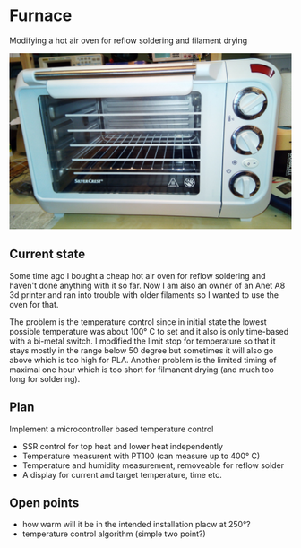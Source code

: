# Furnace
Modifying a hot air oven for reflow soldering and filament drying

![The object of intent](img/oven.jpg)

## Current state

Some time ago I bought a cheap hot air oven for reflow soldering and haven't
done anything with it so far. Now I am also an owner of an Anet A8 3d
printer and ran into trouble with older filaments so I wanted to use the
oven for that.

The problem is the temperature control since in initial state the lowest
possible temperature was about 100° C to set and it also is only time-based
with a bi-metal switch. I modified the limit stop for temperature so that it
stays mostly in the range below 50 degree but sometimes it will also go
above which is too high for PLA. Another problem is the limited timing of
maximal one hour which is too short for filmanent drying (and much too long
for soldering).

## Plan

Implement a microcontroller based temperature control
- SSR control for top heat and lower heat independently
- Temperature measurent with PT100 (can measure up to 400° C)
- Temperature and humidity measurement, removeable for reflow solder
- A display for current and target temperature, time etc.

## Open points

- how warm will it be in the intended installation placw at 250°?
- temperature control algorithm (simple two point?)
